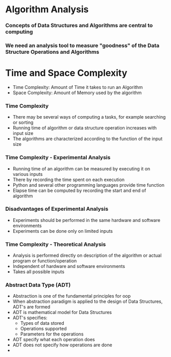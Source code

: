 # Algorithm Analysis
### Concepts of Data Structures and Algorithms are central to computing
### We need an analysis tool to measure "goodness" of the Data Structure Operations and Algorithms

# Time and Space Complexity
- Time Complexity: Amount of Time it takes to run an Algorithm
- Space Complexity: Amount of Memory used by the algorithm

### Time Complexity
- There may be several ways of computing a tasks, for example searching or sorting
- Running time of algorithm or data structure operation increases with input size
- The algorithms are characterized according to the function of the input size
### Time Complexity - Experimental Analysis
- Running time of an algorithm can be measured by executing it on various inputs
- There by recording the time spent on each execution
- Python and several other programming languages provide time function
- Elapse time can be computed by recording the start and end of algorithm
### Disadvantages of Experimental Analysis
-  Experiments should be performed in the same hardware and software environments
-  Experiments can be done only on limited inputs
### Time Complexity - Theoretical Analysis
- Analysis is performed directly on description of the algorithm or actual program or function/operation
- Independent of hardware and software environments
- Takes all possible inputs

### Abstract Data Type (ADT)
- Abstraction is one of the fundamental principles for oop
- When abstraction paradigm is applied to the design of Data Structures, ADT's are formed
- ADT is mathematical model for Data Structures
- ADT's specifies:
  - Types of data stored
  - Operations supported
  - Parameters for the operations
- ADT specify what each operation does
- ADT does not specify how operations are done
- 